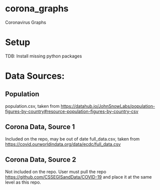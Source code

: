 # corona_graphs
Coronavirus Graphs

# Setup
TDB: Install missing python packages

# Data Sources:
## Population
population.csv, taken from https://datahub.io/JohnSnowLabs/population-figures-by-country#resource-population-figures-by-country-csv

## Corona Data, Source 1 
Included on the repo, may be out of date
full_data.csv, taken from https://covid.ourworldindata.org/data/ecdc/full_data.csv

## Corona Data, Source 2
Not included on the repo. User must pull the repo https://github.com/CSSEGISandData/COVID-19 and place it at the same level as this repo.

